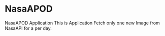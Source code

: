 # NasaAPOD
NasaAPOD Application
This is Application Fetch only one new Image from NasaAPI for a per day. 
